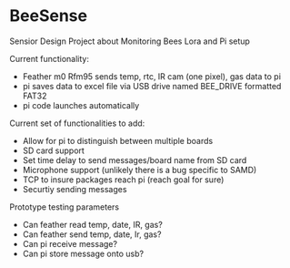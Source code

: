 # BeeSense
Sensior Design  Project about Monitoring Bees
Lora and Pi setup

Current functionality:
* Feather m0 Rfm95 sends temp, rtc, IR cam (one pixel), gas data to pi
* pi saves data to excel file via USB drive named BEE_DRIVE formatted FAT32
* pi code launches automatically

Current set of functionalities to add:
* Allow for pi to distinguish between multiple boards
* SD card support
* Set time delay to send messages/board name from SD card
* Microphone support (unlikely there is a bug specific to SAMD)
* TCP to insure packages reach pi (reach goal for sure)
* Securtiy sending messages

Prototype testing parameters
* Can feather read temp, date, IR, gas?
* Can feather send temp, date, Ir, gas?
* Can pi receive message?
* Can pi store message onto usb?
